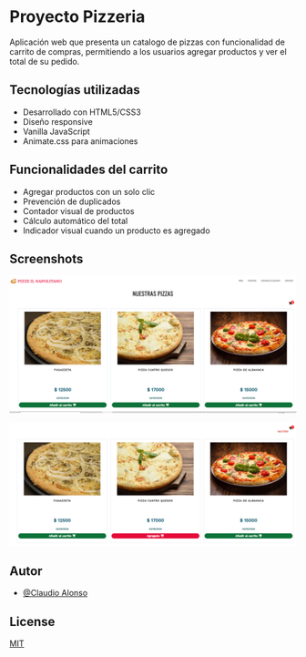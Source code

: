 # Proyecto Pizzeria

Aplicación web que presenta un catalogo de pizzas con funcionalidad de carrito de compras, permitiendo a los usuarios agregar productos y ver el total de su pedido. 

## Tecnologías utilizadas

- Desarrollado con HTML5/CSS3 
- Diseño responsive
- Vanilla JavaScript
- Animate.css para animaciones

## Funcionalidades del carrito

- Agregar productos con un solo clic
- Prevención de duplicados
- Contador visual de productos
- Cálculo automático del total
- Indicador visual cuando un producto es agregado

## Screenshots

![Screenshot_01](screen_01.png)

![Screenshot_02](screen_02.png)


## Autor

- [@Claudio Alonso](https://www.github.com/cealonso)


## License

[MIT](https://choosealicense.com/licenses/mit/)



